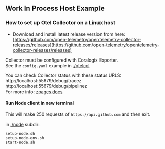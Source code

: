 ## Work In Process Host Example

### How to set up Otel Collector on a Linux host 
- Download and install latest release version
from here: [https://github.com/open-telemetry/opentelemetry-collector-releases/releases](https://github.com/open-telemetry/opentelemetry-collector-releases/releases)  

Collector must be configured with Coralogix Exporter.  
See the `config.yaml` example in [./otelcol](./otelcol)

You can check Collector status with these status URLS:  
http://localhost:55679/debug/tracez  
http://localhost:55679/debug/pipelinez  
For more info: [zpages docs](https://github.com/open-telemetry/opentelemetry-collector/blob/main/extension/zpagesextension/README.md)  


#### Run Node client in new terminal

This will make 250 requests of `https://api.github.com` and then exit.


in [./node](./node) subdir:
```
setup-node.sh
setup-node-env.sh
start-node.sh
```